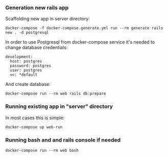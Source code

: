### Generation new rails app

Scaffolding new app in server directory:
```
docker-compose -f docker-compose.generate.yml run --rm generate rails new . -d postgresql
```

In order to use Postgresql from docker-compose service it's needed to change database credentials:
```
development:
  host: postgres
  password: postgres
  user: postgres
  <<: *default
```

And create database:
```
docker-compose run --rm web rails db:prepare
```


### Running existing app in "server" directory

In most cases this is simple:

```
docker-compose up web-run
```

### Running bash and and rails console if needed

```
docker-compose run --rm web bash
```